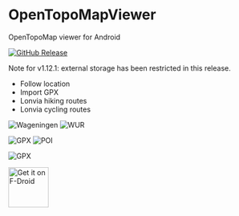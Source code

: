 # OpenTopoMapViewer

OpenTopoMap viewer for Android

[![GitHub Release](https://img.shields.io/github/release/Pygmalion69/OpenTopoMapViewer.svg?logo=github)](https://github.com/Pygmalion69/OpenTopoMapViewer/releases)

Note for v1.12.1: external storage has been restricted in this release.

- Follow location
- Import GPX
- Lonvia hiking routes
- Lonvia cycling routes

![Wageningen](screen_wag.png "Wageningen") ![WUR](screen_wur.png "WUR")

![GPX](screen_dopplersteig.png "GPX") ![POI](screen_dopplersteig_poi.png "POI")

![GPX](screen_dopplersteig_gpx_detail.png "GPX")

<a href="https://f-droid.org/packages/org.nitri.opentopo">
    <img src="https://fdroid.gitlab.io/artwork/badge/get-it-on.png"
    alt="Get it on F-Droid"
    height="80"/></a>
